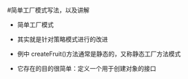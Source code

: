 #简单工厂模式写法，以及讲解

- 简单工厂模式
- 其实就是针对策略模式进行的改进
- 例中 createFruit()方法通常是静态的，又称静态工厂方法模式

- 它存在的目的很简单：定义一个用于创建对象的接口

